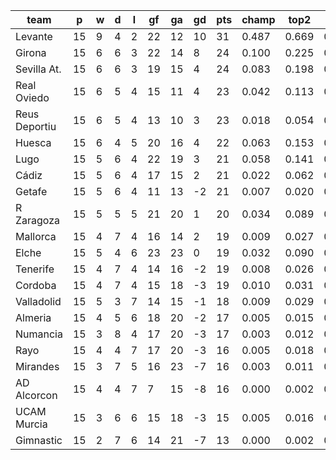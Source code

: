 |     team      | p  | w | d | l | gf | ga | gd | pts | champ | top2  | top3  | top4  |  5-7  | bot4  | bot3  | bot2  |
|---------------|----|---|---|---|----|----|----|-----|-------|-------|-------|-------|-------|-------|-------|-------|
| Levante       | 15 | 9 | 4 | 2 | 22 | 12 | 10 |  31 | 0.487 | 0.669 | 0.774 | 0.839 | 0.099 | 0.001 | 0.000 | 0.000|
| Girona        | 15 | 6 | 6 | 3 | 22 | 14 |  8 |  24 | 0.100 | 0.225 | 0.333 | 0.423 | 0.228 | 0.020 | 0.012 | 0.007|
| Sevilla At.   | 15 | 6 | 6 | 3 | 19 | 15 |  4 |  24 | 0.083 | 0.198 | 0.298 | 0.386 | 0.221 | 0.023 | 0.014 | 0.007|
| Real Oviedo   | 15 | 6 | 5 | 4 | 15 | 11 |  4 |  23 | 0.042 | 0.113 | 0.190 | 0.270 | 0.216 | 0.050 | 0.032 | 0.018|
| Reus Deportiu | 15 | 6 | 5 | 4 | 13 | 10 |  3 |  23 | 0.018 | 0.054 | 0.098 | 0.149 | 0.165 | 0.106 | 0.072 | 0.039|
| Huesca        | 15 | 6 | 4 | 5 | 20 | 16 |  4 |  22 | 0.063 | 0.153 | 0.235 | 0.318 | 0.224 | 0.038 | 0.024 | 0.013|
| Lugo          | 15 | 5 | 6 | 4 | 22 | 19 |  3 |  21 | 0.058 | 0.141 | 0.229 | 0.313 | 0.213 | 0.045 | 0.027 | 0.013|
| Cádiz         | 15 | 5 | 6 | 4 | 17 | 15 |  2 |  21 | 0.022 | 0.062 | 0.114 | 0.169 | 0.171 | 0.096 | 0.063 | 0.033|
| Getafe        | 15 | 5 | 6 | 4 | 11 | 13 | -2 |  21 | 0.007 | 0.020 | 0.041 | 0.067 | 0.108 | 0.223 | 0.156 | 0.096|
| R Zaragoza    | 15 | 5 | 5 | 5 | 21 | 20 |  1 |  20 | 0.034 | 0.089 | 0.149 | 0.215 | 0.192 | 0.069 | 0.044 | 0.026|
| Mallorca      | 15 | 4 | 7 | 4 | 16 | 14 |  2 |  19 | 0.009 | 0.027 | 0.051 | 0.085 | 0.123 | 0.179 | 0.127 | 0.075|
| Elche         | 15 | 5 | 4 | 6 | 23 | 23 |  0 |  19 | 0.032 | 0.090 | 0.157 | 0.223 | 0.199 | 0.068 | 0.043 | 0.022|
| Tenerife      | 15 | 4 | 7 | 4 | 14 | 16 | -2 |  19 | 0.008 | 0.026 | 0.051 | 0.079 | 0.115 | 0.198 | 0.140 | 0.087|
| Cordoba       | 15 | 4 | 7 | 4 | 15 | 18 | -3 |  19 | 0.010 | 0.031 | 0.060 | 0.096 | 0.127 | 0.172 | 0.120 | 0.071|
| Valladolid    | 15 | 5 | 3 | 7 | 14 | 15 | -1 |  18 | 0.009 | 0.029 | 0.058 | 0.094 | 0.122 | 0.184 | 0.129 | 0.077|
| Almeria       | 15 | 4 | 5 | 6 | 18 | 20 | -2 |  17 | 0.005 | 0.015 | 0.035 | 0.058 | 0.089 | 0.260 | 0.191 | 0.125|
| Numancia      | 15 | 3 | 8 | 4 | 17 | 20 | -3 |  17 | 0.003 | 0.012 | 0.025 | 0.042 | 0.080 | 0.284 | 0.212 | 0.142|
| Rayo          | 15 | 4 | 4 | 7 | 17 | 20 | -3 |  16 | 0.005 | 0.018 | 0.035 | 0.058 | 0.088 | 0.267 | 0.200 | 0.130|
| Mirandes      | 15 | 3 | 7 | 5 | 16 | 23 | -7 |  16 | 0.003 | 0.011 | 0.024 | 0.042 | 0.081 | 0.310 | 0.235 | 0.155|
| AD Alcorcon   | 15 | 4 | 4 | 7 |  7 | 15 | -8 |  16 | 0.000 | 0.002 | 0.004 | 0.007 | 0.022 | 0.591 | 0.501 | 0.387|
| UCAM Murcia   | 15 | 3 | 6 | 6 | 15 | 18 | -3 |  15 | 0.005 | 0.016 | 0.033 | 0.057 | 0.095 | 0.260 | 0.193 | 0.126|
| Gimnastic     | 15 | 2 | 7 | 6 | 14 | 21 | -7 |  13 | 0.000 | 0.002 | 0.005 | 0.010 | 0.026 | 0.556 | 0.467 | 0.354|
